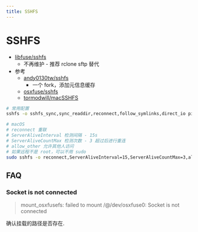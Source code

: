 ```yaml
---
title: SSHFS
---
```


# SSHFS

- [libfuse/sshfs](https://github.com/libfuse/sshfs)
  - 不再维护 - 推荐 rclone sftp 替代
- 参考
  - [andy0130tw/sshfs](https://github.com/andy0130tw/sshfs)
    - 一个 fork，添加元信息缓存
  - [osxfuse/sshfs](https://github.com/osxfuse/sshfs)
  - [tormodwill/macSSHFS](https://github.com/tormodwill/macSSHFS)

```bash
# 常用配置
sshfs -o sshfs_sync,sync_readdir,reconnect,follow_symlinks,direct_io pi:/ pi

# macOS
# reconnect 重联
# ServerAliveInterval 检测间隔 - 15s
# ServerAliveCountMax 检测次数 - 3 超过后进行重连
# allow_other 允许其他人访问
# 如果远程不是 root，可以不用 sudo
sudo sshfs -o reconnect,ServerAliveInterval=15,ServerAliveCountMax=3,allow_other -f root@192.168.1.1:/data/media ~/mnt
```

## FAQ
### Socket is not connected
> mount_osxfusefs: failed to mount /@/dev/osxfuse0: Socket is not connected

确认挂载的路径是否存在.
